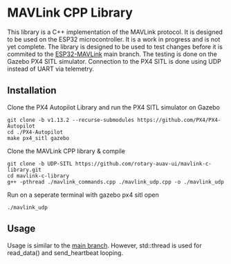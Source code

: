 # MAVLink CPP Library

This library is a C++ implementation of the MAVLink protocol. It is designed to be used on the ESP32 microcontroller. It is a work in progress and is not yet complete. The library is designed to be used to test changes before it is commited to the [ESP32-MAVLink](https://github.com/rotary-auav-ui/ESP32-MAVLink) main branch. The testing is done on the Gazebo PX4 SITL simulator. Connection to the PX4 SITL is done using UDP instead of UART via telemetry.

## Installation

Clone the PX4 Autopilot Library and run the PX4 SITL simulator on Gazebo
```
git clone -b v1.13.2 --recurse-submodules https://github.com/PX4/PX4-Autopilot
cd ./PX4-Autopilot
make px4_sitl gazebo
```

Clone the MAVLink CPP library & compile
```
git clone -b UDP-SITL https://github.com/rotary-auav-ui/mavlink-c-library.git
cd mavlink-c-library
g++ -pthread ./mavlink_commands.cpp ./mavlink_udp.cpp -o ./mavlink_udp
```

Run on a seperate terminal with gazebo px4 sitl open
```
./mavlink_udp
```

## Usage
Usage is similar to the [main branch](https://github.com/rotary-auav-ui/ESP32-MAVLink). However, std::thread is used for read_data() and send_heartbeat looping.


